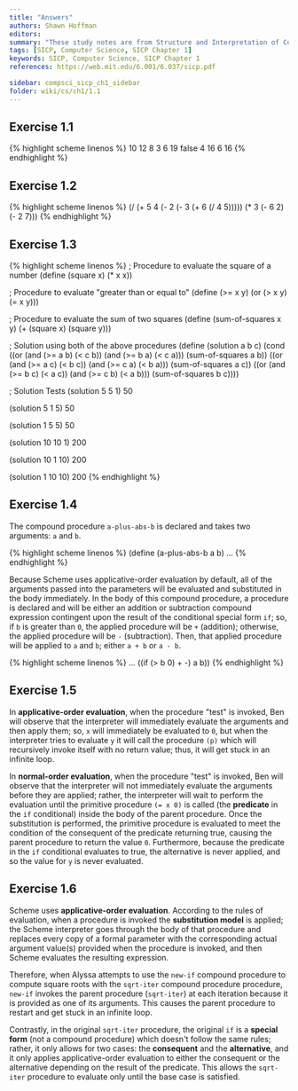 ```yaml
---
title: "Answers"
authors: Shawn Hoffman
editors: 
summary: "These study notes are from Structure and Interpretation of Computer Programs - 2nd Edition (MIT Electrical Engineering and Computer Science) by Abelson, H. and Sussman, G."
tags: [SICP, Computer Science, SICP Chapter 1]
keywords: SICP, Computer Science, SICP Chapter 1
references: https://web.mit.edu/6.001/6.037/sicp.pdf

sidebar: compsci_sicp_ch1_sidebar
folder: wiki/cs/ch1/1.1
---
```


## Exercise 1.1

{% highlight scheme linenos %}
10
12
8
3
6
19
false
4
16
6
16
{% endhighlight %}

## Exercise 1.2

{% highlight scheme linenos %}
(/ (+ 5 4 (- 2 (- 3 (+ 6 (/ 4 5))))) (* 3 (- 6 2) (- 2 7)))
{% endhighlight %}

## Exercise 1.3

{% highlight scheme linenos %}
; Procedure to evaluate the square of a number
(define (square x) (* x x))

; Procedure to evaluate "greater than or equal to"
(define (>= x y)
    (or (> x y) (= x y)))

; Procedure to evaluate the sum of two squares
(define (sum-of-squares x y)
  (+ (square x) (square y)))

; Solution using both of the above procedures
(define (solution a b c)
  (cond ((or (and (>= a b) (< c b)) (and (>= b a) (< c a)))
         (sum-of-squares a b))
        ((or (and (>= a c) (< b c)) (and (>= c a) (< b a)))
         (sum-of-squares a c))
        ((or (and (>= b c) (< a c)) (and (>= c b) (< a b)))
         (sum-of-squares b c))))

; Solution Tests
(solution 5 5 1)
50

(solution 5 1 5)
50

(solution 1 5 5)
50

(solution 10 10 1)
200

(solution 10 1 10)
200

(solution 1 10 10)
200
{% endhighlight %}

## Exercise 1.4

The compound procedure `a-plus-abs-b` is declared and takes two arguments: `a` and `b`.

{% highlight scheme linenos %}
(define (a-plus-abs-b a b)
...
{% endhighlight %}

Because Scheme uses applicative-order evaluation by default, all of the arguments passed into the parameters will be evaluated and substituted in the body immediately. In the body of this compound procedure, a procedure is declared and will be either an addition or subtraction compound expression contingent upon the result of the conditional special form `if`; so, if `b` is greater than `0`, the applied procedure will be `+` (addition); otherwise, the applied procedure will be `-` (subtraction). Then, that applied procedure will be applied to `a` and `b`; either `a + b` or `a - b`.

{% highlight scheme linenos %}
...
    ((if (> b 0) + -) a b))
{% endhighlight %}

## Exercise 1.5

In **applicative-order evaluation**, when the procedure "test" is invoked, Ben will observe that the interpreter will immediately evaluate the arguments and then apply them; so, `x` will immediately be evaluated to `0`, but when the interpreter tries to evaluate `y` it will call the procedure `(p)` which will recursively invoke itself with no return value; thus, it will get stuck in an infinite loop.

In **normal-order evaluation**, when the procedure "test" is invoked, Ben will observe that the interpreter will not immediately evaluate the arguments before they are applied; rather, the interpreter will wait to perform the evaluation until the primitive procedure `(= x 0)` is called (the **predicate** in the `if` conditional) inside the body of the parent procedure. Once the substitution is performed, the primitive procedure is evaluated to meet the condition of the consequent of the predicate returning true, causing the parent procedure to return the value `0`. Furthermore, because the predicate in the `if` conditional evaluates to true, the alternative is never applied, and so the value for `y` is never evaluated.

## Exercise 1.6

Scheme uses **applicative-order evaluation**. According to the rules of evaluation, when a procedure is invoked the **substitution model** is applied; the Scheme interpreter goes through the body of that procedure and replaces every copy of a formal parameter with the corresponding actual argument value(s) provided when the procedure is invoked, and then Scheme evaluates the resulting expression.

Therefore, when Alyssa attempts to use the `new-if` compound procedure to compute square roots with the `sqrt-iter` compound procedure procedure, `new-if` invokes the parent procedure (`sqrt-iter`) at each iteration because it is provided as one of its arguments. This causes the parent procedure to restart and get stuck in an infinite loop.

Contrastly, in the original `sqrt-iter` procedure, the original `if` is a **special form** (not a compound procedure) which doesn't follow the same rules; rather, it only allows for two cases: the **consequent** and the **alternative**, and it only applies applicative-order evaluation to either the consequent or the alternative depending on the result of the predicate. This allows the `sqrt-iter` procedure to evaluate only until the base case is satisfied.
